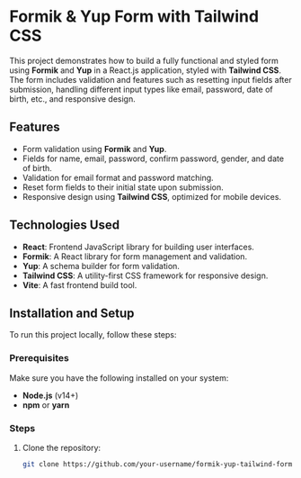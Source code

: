 # Formik & Yup Form with Tailwind CSS

This project demonstrates how to build a fully functional and styled form using **Formik** and **Yup** in a React.js application, styled with **Tailwind CSS**. The form includes validation and features such as resetting input fields after submission, handling different input types like email, password, date of birth, etc., and responsive design.

## Features

- Form validation using **Formik** and **Yup**.
- Fields for name, email, password, confirm password, gender, and date of birth.
- Validation for email format and password matching.
- Reset form fields to their initial state upon submission.
- Responsive design using **Tailwind CSS**, optimized for mobile devices.

## Technologies Used

- **React**: Frontend JavaScript library for building user interfaces.
- **Formik**: A React library for form management and validation.
- **Yup**: A schema builder for form validation.
- **Tailwind CSS**: A utility-first CSS framework for responsive design.
- **Vite**: A fast frontend build tool.

## Installation and Setup

To run this project locally, follow these steps:

### Prerequisites

Make sure you have the following installed on your system:
- **Node.js** (v14+)
- **npm** or **yarn**

### Steps

1. Clone the repository:

   ```bash
   git clone https://github.com/your-username/formik-yup-tailwind-form.git
